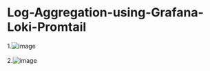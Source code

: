 # Log-Aggregation-using-Grafana-Loki-Promtail
1.![image](https://github.com/user-attachments/assets/744ddd49-65e5-4767-829b-dd8cba6f4d00)
<br></br>
2.![image](https://github.com/user-attachments/assets/ed0d1354-563a-42d7-af30-96ca1578b646)
